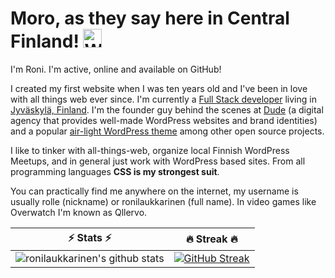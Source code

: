 # Moro, as they say here in Central Finland! <img src="https://user-images.githubusercontent.com/1534150/172605845-b63b82dc-cbff-46f1-b4b0-41c7db605ce8.gif" width="30" alt="Waving hand animation">

I'm Roni. I'm active, online and available on GitHub!

I created my first website when I was ten years old and I've been in love with all things web ever since. I'm currently a [Full Stack developer](https://twitter.com/rolle/status/1300716606788702208) living in [Jyväskylä, Finland](https://visitjyvaskyla.fi/en). I'm the founder guy behind the scenes at [Dude](https://www.dude.fi) (a digital agency that provides well-made WordPress websites and brand identities) and a popular [air-light WordPress theme](https://github.com/digitoimistodude/air-light) among other open source projects.

I like to tinker with all-things-web, organize local Finnish WordPress Meetups, and in general just work with WordPress based sites. From all programming languages **CSS is my strongest suit**.

You can practically find me anywhere on the internet, my username is usually rolle (nickname) or ronilaukkarinen (full name). In video games like Overwatch I'm known as Qllervo.

⚡ Stats ⚡            |  🔥 Streak 🔥
:-------------------------:|:-------------------------:
![ronilaukkarinen's github stats](https://github-readme-stats.vercel.app/api?username=ronilaukkarinen&show_icons=true&count_private=true&hide_border=true&title_color=70a5fd&icon_color=bf91f3&text_color=38bdae&bg_color=ffffff00) |  [![GitHub Streak](http://github-readme-streak-stats.herokuapp.com?user=ronilaukkarinen&theme=tokyonight_duo&hide_border=true&background=ffffff00)](https://git.io/streak-stats)
